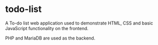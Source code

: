 # todo-list

A To-do list web application used to demonstrate HTML, CSS and basic JavaScript functionality on the frontend.

PHP and MariaDB are used as the backend.